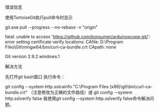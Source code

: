 错误信息

使用TortoiseGit执行pull命令时显示

git.exe pull --progress --no-rebase -v "origin"

fatal: unable to access 'https://github.com/konsumer/arduinoscope.git/': error setting certificate verify locations:
CAfile: D:\Program Files\Git\mingw64/bin/curl-ca-bundle.crt
CApath: none

Git version 2.9.2.windows.1

解决方法

先打开git bash窗口 
执行命令：

git config --system http.sslcainfo "C:\Program Files (x86)\git\bin\curl-ca-bundle.crt"
（注意修改为正确的文件路径）或
git config --system http.sslverify false
我使用git config --system http.sslverify false命令解决问题。


